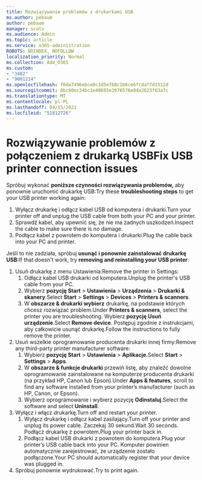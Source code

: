 ```yaml
---
title: Rozwiązywanie problemów z drukarkami USB
ms.author: pebaum
author: pebaum
manager: scotv
ms.audience: Admin
ms.topic: article
ms.service: o365-administration
ROBOTS: NOINDEX, NOFOLLOW
localization_priority: Normal
ms.collection: Adm_O365
ms.custom:
- "3482"
- "9001214"
ms.openlocfilehash: f6da7496ebce0c1d5e7b8c1b6ce6fcdaffd1512d
ms.sourcegitcommit: 8bc60ec34bc1e40685e3976576e04a2623f63a7c
ms.translationtype: MT
ms.contentlocale: pl-PL
ms.lasthandoff: 04/15/2021
ms.locfileid: "51812726"
---
```

# <a name="fix-usb-printer-connection-issues"></a><span data-ttu-id="26d78-102">Rozwiązywanie problemów z połączeniem z drukarką USB</span><span class="sxs-lookup"><span data-stu-id="26d78-102">Fix USB printer connection issues</span></span>

<span data-ttu-id="26d78-103">Spróbuj wykonać **poniższe czynności rozwiązywania problemów,** aby ponownie uruchomić drukarkę USB:</span><span class="sxs-lookup"><span data-stu-id="26d78-103">Try these **troubleshooting steps** to get your USB printer working again:</span></span>

1. <span data-ttu-id="26d78-104">Wyłącz drukarkę i odłącz kabel USB od komputera i drukarki.</span><span class="sxs-lookup"><span data-stu-id="26d78-104">Turn your printer off and unplug the USB cable from both your PC and your printer.</span></span>
2. <span data-ttu-id="26d78-105">Sprawdź kabel, aby upewnić się, że nie ma żadnych uszkodzeń.</span><span class="sxs-lookup"><span data-stu-id="26d78-105">Inspect the cable to make sure there is no damage.</span></span>
3. <span data-ttu-id="26d78-106">Podłącz kabel z powrotem do komputera i drukarki.</span><span class="sxs-lookup"><span data-stu-id="26d78-106">Plug the cable back into your PC and printer.</span></span>

<span data-ttu-id="26d78-107">Jeśli to nie zadziała, spróbuj **usunąć i ponownie zainstalować drukarkę USB:**</span><span class="sxs-lookup"><span data-stu-id="26d78-107">If that doesn't work, try **removing and reinstalling your USB printer**:</span></span>

1. <span data-ttu-id="26d78-108">Usuń drukarkę z menu Ustawienia:</span><span class="sxs-lookup"><span data-stu-id="26d78-108">Remove the printer in Settings:</span></span>
    1. <span data-ttu-id="26d78-109">Odłącz kabel USB drukarki od komputera.</span><span class="sxs-lookup"><span data-stu-id="26d78-109">Unplug the printer's USB cable from your PC.</span></span>
    2. <span data-ttu-id="26d78-110">Wybierz **pozycję Start**  >  **Ustawienia**  >  **Urządzenia**  >  **Drukarki & skanery**.</span><span class="sxs-lookup"><span data-stu-id="26d78-110">Select **Start** > **Settings** > **Devices** > **Printers & scanners**.</span></span>
    3. <span data-ttu-id="26d78-111">W **obszarze & drukarki wybierz** drukarkę, na podstawie których chcesz rozwiązać problem.</span><span class="sxs-lookup"><span data-stu-id="26d78-111">Under **Printers & scanners**, select the printer you are troubleshooting.</span></span> <span data-ttu-id="26d78-112">Wybierz **pozycję Usuń urządzenie**.</span><span class="sxs-lookup"><span data-stu-id="26d78-112">Select **Remove device**.</span></span> <span data-ttu-id="26d78-113">Postępuj zgodnie z instrukcjami, aby całkowicie usunąć drukarkę.</span><span class="sxs-lookup"><span data-stu-id="26d78-113">Follow the instructions to fully remove the printer.</span></span>
2. <span data-ttu-id="26d78-114">Usuń wszelkie oprogramowanie producenta drukarki innej firmy:</span><span class="sxs-lookup"><span data-stu-id="26d78-114">Remove any third-party printer manufacturer software:</span></span>
    1. <span data-ttu-id="26d78-115">Wybierz **pozycję Start**  >  **Ustawienia**  >  **Aplikacje.**</span><span class="sxs-lookup"><span data-stu-id="26d78-115">Select **Start** > **Settings** > **Apps**.</span></span>
    2. <span data-ttu-id="26d78-116">W **obszarze & funkcje drukarki** przewiń listę, aby znaleźć dowolne oprogramowanie zainstalowane na komputerze producenta drukarki (na przykład HP, Canon lub Epson).</span><span class="sxs-lookup"><span data-stu-id="26d78-116">Under **Apps & features**, scroll to find any software installed from your printer’s manufacturer (such as HP, Canon, or Epson).</span></span>
    3. <span data-ttu-id="26d78-117">Wybierz oprogramowanie i wybierz pozycję **Odinstaluj**.</span><span class="sxs-lookup"><span data-stu-id="26d78-117">Select the software and select **Uninstall**.</span></span>
3. <span data-ttu-id="26d78-118">Wyłącz i włącz drukarkę.</span><span class="sxs-lookup"><span data-stu-id="26d78-118">Turn off and restart your printer.</span></span><br>
    1. <span data-ttu-id="26d78-119">Wyłącz drukarkę i odłącz kabel zasilający.</span><span class="sxs-lookup"><span data-stu-id="26d78-119">Turn off your printer and unplug its power cable.</span></span> <span data-ttu-id="26d78-120">Zaczekaj 30 sekund.</span><span class="sxs-lookup"><span data-stu-id="26d78-120">Wait 30 seconds.</span></span> <span data-ttu-id="26d78-121">Podłącz drukarkę z powrotem.</span><span class="sxs-lookup"><span data-stu-id="26d78-121">Plug your printer back in.</span></span>
    2. <span data-ttu-id="26d78-122">Podłącz kabel USB drukarki z powrotem do komputera.</span><span class="sxs-lookup"><span data-stu-id="26d78-122">Plug your printer’s USB cable back into your PC.</span></span> <span data-ttu-id="26d78-123">Komputer powinien automatycznie zarejestrować, że urządzenie zostało podłączone.</span><span class="sxs-lookup"><span data-stu-id="26d78-123">Your PC should automatically register that your device was plugged in.</span></span>
4. <span data-ttu-id="26d78-124">Spróbuj ponownie wydrukować.</span><span class="sxs-lookup"><span data-stu-id="26d78-124">Try to print again.</span></span>